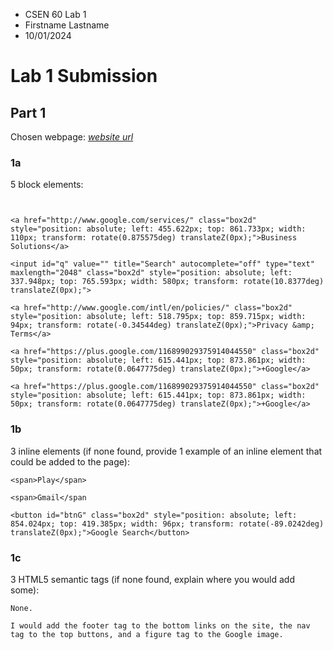 - CSEN 60 Lab 1
- Firstname Lastname
- 10/01/2024

# Lab 1 Submission

## Part 1

Chosen webpage: [*website url*](https://mrdoob.com/projects/chromeexperiments/google-gravity/)

### 1a

5 block elements:




```


<a href="http://www.google.com/services/" class="box2d" style="position: absolute; left: 455.622px; top: 861.733px; width: 110px; transform: rotate(0.875575deg) translateZ(0px);">Business Solutions</a>

<input id="q" value="" title="Search" autocomplete="off" type="text" maxlength="2048" class="box2d" style="position: absolute; left: 337.948px; top: 765.593px; width: 580px; transform: rotate(10.8377deg) translateZ(0px);">

<a href="http://www.google.com/intl/en/policies/" class="box2d" style="position: absolute; left: 518.795px; top: 859.715px; width: 94px; transform: rotate(-0.34544deg) translateZ(0px);">Privacy &amp; Terms</a>

<a href="https://plus.google.com/116899029375914044550" class="box2d" style="position: absolute; left: 615.441px; top: 873.861px; width: 50px; transform: rotate(0.0647775deg) translateZ(0px);">+Google</a>

<a href="https://plus.google.com/116899029375914044550" class="box2d" style="position: absolute; left: 615.441px; top: 873.861px; width: 50px; transform: rotate(0.0647775deg) translateZ(0px);">+Google</a>
```

### 1b

3 inline elements (if none found, provide 1 example of an inline element that could be added to the page):

```
<span>Play</span>

<span>Gmail</span

<button id="btnG" class="box2d" style="position: absolute; left: 854.024px; top: 419.385px; width: 96px; transform: rotate(-89.0242deg) translateZ(0px);">Google Search</button>

```

### 1c

3 HTML5 semantic tags (if none found, explain where you would add some):

```
None.

I would add the footer tag to the bottom links on the site, the nav tag to the top buttons, and a figure tag to the Google image.
```
